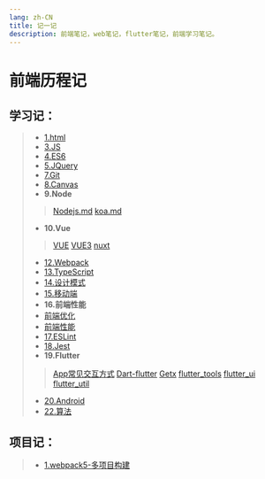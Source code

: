 ```yaml
---
lang: zh-CN
title: 记一记
description: 前端笔记，web笔记，flutter笔记，前端学习笔记。
---
```

# 前端历程记

## 学习记：
<!-- [vue](./study/10.Vue/VUE) -->
> + <a href="./study/1.html/html.md" target="_blank">1.html</a>
> + <a href="./study/3.JS/javascript.md" target="_blank">3.JS</a>
> + <a href="./study/4.ES6/ES6.md" target="_blank">4.ES6</a>
> + <a href="./study/5.JQuery/JQuery.md" target="_blank">5.JQuery</a>
> + <a href="./study/7.Git/git.md" target="_blank">7.Git</a>
> + <a href="./study/8.Canvas/canvas.md" target="_blank">8.Canvas</a>
> + **9.Node** 
>>  <a href="./study/9.Node/Nodejs.md" target="_blank">Nodejs.md</a>
>>  <a href="./study/9.Node/koa.md" target="_blank">koa.md</a>
> + **10.Vue**
>>  <a href="./study/10.Vue/VUE.md" target="_blank">VUE</a>
>>  <a href="./study/10.Vue/VUE3.md" target="_blank">VUE3</a>
>>  <a href="./study/10.Vue/nuxt.md" target="_blank">nuxt</a>
> + <a href="./study/12.Webpack/webpack.md" target="_blank">12.Webpack</a>
> + <a href="./study/13.TypeScript/Typescript.md" target="_blank">13.TypeScript</a>
> + <a href="./study/14.设计模式/设计模式.md" target="_blank">14.设计模式</a>
> + <a href="./study/15.移动端/移动端.md" target="_blank">15.移动端</a>
> + **16.前端性能**
> + <a href="./study/16.前端性能/前端优化.md" target="_blank">前端优化</a>
> + <a href="./study/16.前端性能/前端性能.md" target="_blank">前端性能</a>
> + <a href="./study/17.ESLint/eslint.md" target="_blank">17.ESLint</a>
> + <a href="./study/18.Jest/jest.md" target="_blank">18.Jest</a>
> + **19.Flutter**
>>  <a href="./study/19.Flutter/App常见交互方式.md" target="_blank">App常见交互方式</a>
>>  <a href="./study/19.Flutter/Dart-flutter.md" target="_blank">Dart-flutter</a>
>>  <a href="./study/19.Flutter/Getx.md" target="_blank">Getx</a>
>>  <a href="./study/19.Flutter/flutter_tools.md" target="_blank">flutter_tools</a>
>>  <a href="./study/19.Flutter/flutter_ui.md" target="_blank">flutter_ui</a>
>>  <a href="./study/19.Flutter/flutter_util.md" target="_blank">flutter_util</a>
> + <a href="./study/20.Android/android.md" target="_blank">20.Android</a>
> + <a href="./study/22.算法/算法.md" target="_blank">22.算法</a>

## 项目记：
> + <a href="./project/webpack5多项目构建.md" target="_blank">1.webpack5-多项目构建</a>